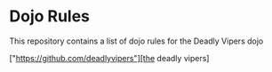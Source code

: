 Dojo Rules
==========

This repository contains a list of dojo rules for the Deadly Vipers dojo

["https://github.com/deadlyvipers"][the deadly vipers]

